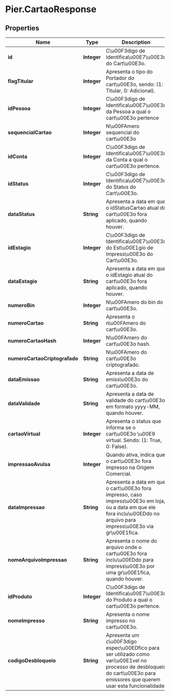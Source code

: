 # Pier.CartaoResponse

## Properties
Name | Type | Description | Notes
------------ | ------------- | ------------- | -------------
**id** | **Integer** | C\u00F3digo de Identifica\u00E7\u00E3o do Cart\u00E3o. | [optional] 
**flagTitular** | **Integer** | Apresenta o tipo do Portador do cart\u00E3o, sendo: (1: Titular, 0: Adicional). | [optional] 
**idPessoa** | **Integer** | C\u00F3digo de Identifica\u00E7\u00E3o da Pessoa a qual o cart\u00E3o pertence | [optional] 
**sequencialCartao** | **Integer** | N\u00FAmero sequencial do cart\u00E3o | [optional] 
**idConta** | **Integer** | C\u00F3digo de Identifica\u00E7\u00E3o da Conta a qual o cart\u00E3o pertence. | [optional] 
**idStatus** | **Integer** | C\u00F3digo de Identifica\u00E7\u00E3o do Status do Cart\u00E3o. | [optional] 
**dataStatus** | **String** | Apresenta a data em que o idStatusCartao atual do cart\u00E3o fora aplicado, quando houver. | [optional] 
**idEstagio** | **Integer** | C\u00F3digo de Identifica\u00E7\u00E3o do Est\u00E1gio de Impress\u00E3o do Cart\u00E3o. | [optional] 
**dataEstagio** | **String** | Apresenta a data em que o idEstagio atual do cart\u00E3o fora aplicado, quando houver. | [optional] 
**numeroBin** | **Integer** | N\u00FAmero do bin do cart\u00E3o. | [optional] 
**numeroCartao** | **String** | Apresenta o n\u00FAmero do cart\u00E3o. | [optional] 
**numeroCartaoHash** | **Integer** | N\u00FAmero do cart\u00E3o hash. | [optional] 
**numeroCartaoCriptografado** | **String** | N\u00FAmero do cart\u00E3o criptografado. | [optional] 
**dataEmissao** | **String** | Apresenta a data de emiss\u00E3o do cart\u00E3o. | [optional] 
**dataValidade** | **String** | Apresenta a data de validade do cart\u00E3o em formato yyyy-MM, quando houver. | [optional] 
**cartaoVirtual** | **Integer** | Apresenta o status que informa se o cart\u00E3o \u00E9 virtual. Sendo: (1: True, 0: False). | [optional] 
**impressaoAvulsa** | **Integer** | Quando ativa, indica que o cart\u00E3o fora impresso na Origem Comercial. | [optional] 
**dataImpressao** | **String** | Apresenta a data em que o cart\u00E3o fora impresso, caso impress\u00E3o em loja, ou a data em que ele fora inclu\u00EDdo no arquivo para impress\u00E3o via gr\u00E1fica. | [optional] 
**nomeArquivoImpressao** | **String** | Apresenta o nome do arquivo onde o cart\u00E3o fora inclu\u00EDdo para impress\u00E3o por uma gr\u00E1fica, quando houver. | [optional] 
**idProduto** | **Integer** | C\u00F3digo de Identifica\u00E7\u00E3o do Produto a qual o cart\u00E3o pertence. | [optional] 
**nomeImpresso** | **String** | Apresenta o nome impresso no cart\u00E3o. | [optional] 
**codigoDesbloqueio** | **String** | Apresenta um c\u00F3digo espec\u00EDfico para ser utilizado como vari\u00E1vel no processo de desbloqueio do cart\u00E3o para emissores que querem usar esta funcionalidade. | [optional] 


